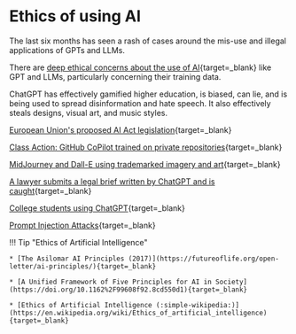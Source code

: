 # Ethics of using AI

 The last six months has seen a rash of cases around the mis-use and illegal applications of GPTs and LLMs.

There are [deep ethical concerns about the use of AI](https://www.sciencefriday.com/segments/ai-open-letter-chatgpt-ethics/){target=_blank} like GPT and LLMs, particularly concerning their training data.

ChatGPT has effectively gamified higher education, is biased, can lie, and is being used to spread disinformation and hate speech. It also effectively steals designs, visual art, and music styles. 

[European Union's proposed AI Act legislation](https://www.cnbc.com/2023/05/15/eu-ai-act-europe-takes-aim-at-chatgpt-with-landmark-regulation.html){target=_blank}

[Class Action: GitHub CoPilot trained on private repositories](https://githubcopilotlitigation.com/){target=_blank}

[MidJourney and Dall-E using trademarked imagery and art](https://www.artnews.com/art-in-america/features/midjourney-ai-art-image-generators-lawsuit-1234665579/){target=_blank}

[A lawyer submits a legal brief written by ChatGPT and is caught](https://www.nytimes.com/2023/05/27/nyregion/avianca-airline-lawsuit-chatgpt.html){target=_blank}

[College students using ChatGPT](https://ethicspolicy.unc.edu/news/2023/04/17/the-ethics-of-college-students-using-chatgpt/){target=_blank}

[Prompt Injection Attacks](https://www.wired.com/story/chatgpt-prompt-injection-attack-security/){target=_blank}

!!! Tip "Ethics of Artificial Intelligence"

    * [The Asilomar AI Principles (2017)](https://futureoflife.org/open-letter/ai-principles/){target=_blank}
    
    * [A Unified Framework of Five Principles for AI in Society](https://doi.org/10.1162%2F99608f92.8cd550d1){target=_blank}
    
    * [Ethics of Artificial Intelligence (:simple-wikipedia:)](https://en.wikipedia.org/wiki/Ethics_of_artificial_intelligence){target=_blank}